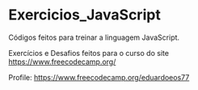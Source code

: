 # Exercicios_JavaScript
Códigos feitos para treinar a linguagem JavaScript.

Exercícios e Desafios feitos para o curso do site https://www.freecodecamp.org/

Profile: https://www.freecodecamp.org/eduardoeos77

